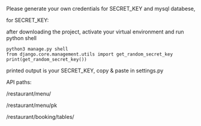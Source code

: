 Please generate your own credentials for SECRET_KEY and mysql databese,

for SECRET_KEY:

after downloading the project, activate your virtual environment and run python shell

    python3 manage.py shell
    from django.core.management.utils import get_random_secret_key
    print(get_random_secret_key())
printed output is your SECRET_KEY, copy & paste in settings.py

API paths:

/restaurant/menu/

/restaurant/menu/pk

/restaurant/booking/tables/